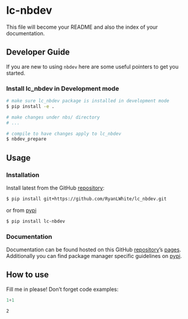# lc-nbdev


<!-- WARNING: THIS FILE WAS AUTOGENERATED! DO NOT EDIT! -->

This file will become your README and also the index of your
documentation.

## Developer Guide

If you are new to using `nbdev` here are some useful pointers to get you
started.

### Install lc_nbdev in Development mode

``` sh
# make sure lc_nbdev package is installed in development mode
$ pip install -e .

# make changes under nbs/ directory
# ...

# compile to have changes apply to lc_nbdev
$ nbdev_prepare
```

## Usage

### Installation

Install latest from the GitHub
[repository](https://github.com/RyanLWhite/lc-nbdev):

``` sh
$ pip install git+https://github.com/RyanLWhite/lc_nbdev.git
```

or from [pypi](https://pypi.org/project/rlc-nbdev/)

``` sh
$ pip install lc-nbdev
```

### Documentation

Documentation can be found hosted on this GitHub
[repository](https://github.com/RyanLWhite/lc-nbdev)’s
[pages](https://RyanLWhite.github.io/lc-nbdev/). Additionally you can
find package manager specific guidelines on
[pypi](https://pypi.org/project/rlc-nbdev/).

## How to use

Fill me in please! Don’t forget code examples:

``` python
1+1
```

    2
